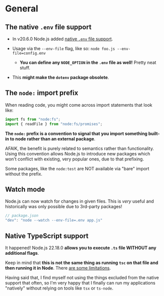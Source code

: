 # General

## The native `.env` file support

- In v20.6.0 Node.js added [native `.env` file support](https://nodejs.org/en/blog/release/v20.6.0).

- Usage via the `--env-file` flag, like so: `node foo.js --env-file=config.env`

  - **You can define any `NODE_OPTION` in the `.env` file as well!** Pretty neat stuff.

- This **might make the `dotenv` package obsolete**.

## The `node:` import prefix

When reading code, you might come across import statements that look like:

```ts
import fs from "node:fs";
import { readFile } from "node:fs/promises";
```

**The `node:` prefix is a convention to signal that you import something built-in to node rather than an external package**.

AFAIK, the benefit is purely related to semantics rather than functionality. Using this convention allows Node.js to introduce new packages which won't conflict with existing, very popular ones, due to that prefixing.

Some packages, like the `node:test` are NOT available via "bare" import without the prefix.

## Watch mode

Node.js can now watch for changes in given files. This is _very_ useful and historically was only possible due to 3rd-party packages!

```ts
// package.json
"dev": "node --watch --env-file=.env app.js"
```

## Native TypeScript support

It happened! Node.js 22.18.0 **allows you to execute `.ts` file WITHOUT any additional flags**.

Keep in mind that **this is not the same thing as running `tsc` on that file and then running it in Node**. There [are some limitations](https://nodejs.org/api/typescript.html#type-stripping).

Having said that, I find myself not using the things excluded from the native support that often, so I'm very happy that I finally can run my applications "natively" without relying on tools like `tsx` or `ts-node`.
